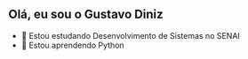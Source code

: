 ## Olá, eu sou o Gustavo Diniz

- 🔭 Estou estudando Desenvolvimento de Sistemas no SENAI
- 🌱 Estou aprendendo Python

